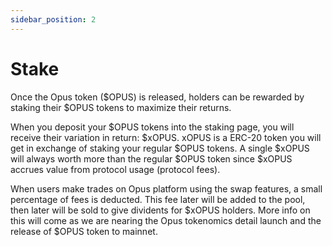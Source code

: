 ```yaml
---
sidebar_position: 2
---
```


# Stake

Once the Opus token ($OPUS) is released, holders can be rewarded by staking their $OPUS tokens to maximize their returns.

When you deposit your $OPUS tokens into the staking page, you will receive their variation in return: $xOPUS. xOPUS is a ERC-20 token you will get in exchange of staking your regular $OPUS tokens. A single $xOPUS will always worth more than the regular $OPUS token since $xOPUS accrues value from protocol usage (protocol fees).

When users make trades on Opus platform using the swap features, a small percentage of fees is deducted. This fee later will be added to the pool, then later will be sold to give dividents for $xOPUS holders. More info on this will come as we are nearing the Opus tokenomics detail launch and the release of $OPUS token to mainnet.
